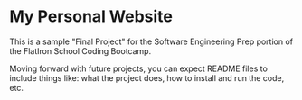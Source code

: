 # My Personal Website
This is a sample "Final Project" for the Software Engineering Prep portion of the FlatIron School Coding Bootcamp. 

Moving forward with future projects, you can expect README files to include things like: what the project does, how to install and run the code, etc. 

